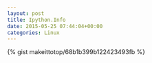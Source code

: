 ```yaml
---
layout: post                                                                                                              
title: Ipython.Info                                                                                                                       
date: 2015-05-25 07:44:04+00:00                                                                                                                        
categories: Linux                                                                                                                
---                                                                                                                              
```


{% gist makeittotop/68b1b399b122423493fb %}                                                                                                           

